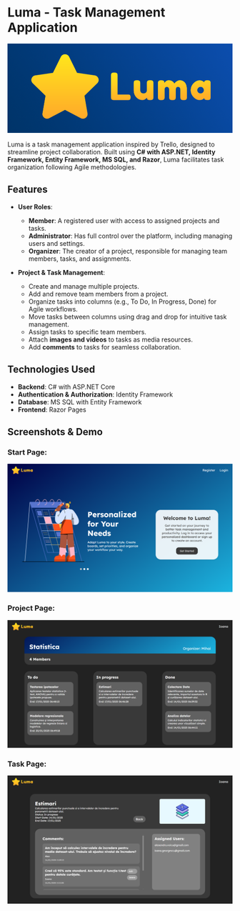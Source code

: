 # Luma - Task Management Application

<img src="./Images/Luma-Logo-img.png">

Luma is a task management application inspired by Trello, designed to streamline project collaboration. Built using **C# with ASP.NET, Identity Framework, Entity Framework, MS SQL, and Razor**, Luma facilitates task organization following Agile methodologies.

## Features

- **User Roles**:

  - **Member**: A registered user with access to assigned projects and tasks.
  - **Administrator**: Has full control over the platform, including managing users and settings.
  - **Organizer**: The creator of a project, responsible for managing team members, tasks, and assignments.

- **Project & Task Management**:
  - Create and manage multiple projects.
  - Add and remove team members from a project.
  - Organize tasks into columns (e.g., To Do, In Progress, Done) for Agile workflows.
  - Move tasks between columns using drag and drop for intuitive task management.
  - Assign tasks to specific team members.
  - Attach **images and videos** to tasks as media resources.
  - Add **comments** to tasks for seamless collaboration.

## Technologies Used

- **Backend**: C# with ASP.NET Core
- **Authentication & Authorization**: Identity Framework
- **Database**: MS SQL with Entity Framework
- **Frontend**: Razor Pages

## Screenshots & Demo

### Start Page:

<img src="./Images/demo1.png">

### Project Page:

<img src="./Images/demo2.png">

### Task Page:

<img src="./Images/demo3.png">
